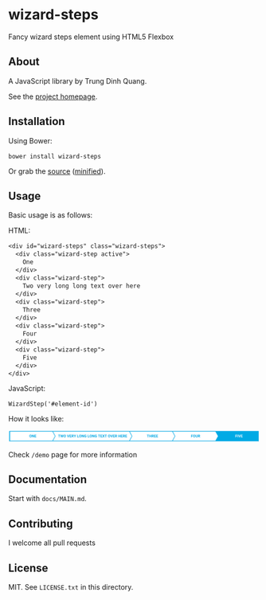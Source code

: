 # wizard-steps

Fancy wizard steps element using HTML5 Flexbox

## About

A JavaScript library by Trung Dinh Quang.

See the [project homepage](http://trungdq88.github.io/wizard-steps).

## Installation

Using Bower:

    bower install wizard-steps

Or grab the [source](https://github.com/trungdq88/wizard-steps/dist/wizard-steps.js) ([minified](https://github.com/trungdq88/wizard-steps/dist/wizard-steps.min.js)).

## Usage

Basic usage is as follows:

HTML:


    <div id="wizard-steps" class="wizard-steps">
      <div class="wizard-step active">
        One
      </div>
      <div class="wizard-step">
        Two very long long text over here
      </div>
      <div class="wizard-step">
        Three
      </div>
      <div class="wizard-step">
        Four
      </div>
      <div class="wizard-step">
        Five
      </div>
    </div>


JavaScript:

    WizardStep('#element-id')

How it looks like:

<img src="screenshot.png"/>

Check `/demo` page for more information

## Documentation

Start with `docs/MAIN.md`.

## Contributing

I welcome all pull requests

## License

MIT. See `LICENSE.txt` in this directory.
